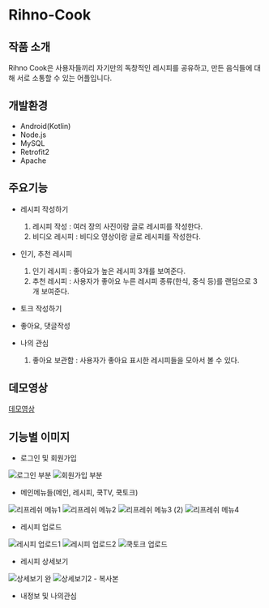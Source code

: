 # Rihno-Cook

## 작품 소개
Rihno Cook은 사용자들끼리 자기만의 독창적인 레시피를 공유하고, 만든 음식들에 대해 서로 소통할 수 있는 어플입니다.

## 개발환경
* Android(Kotlin)
* Node.js
* MySQL
* Retrofit2
* Apache

## 주요기능
* 레시피 작성하기
  1. 레시피 작성 : 여러 장의 사진이랑 글로 레시피를 작성한다.
  1. 비디오 레시피 : 비디오 영상이랑 글로 레시피를 작성한다.

* 인기, 추천 레시피
  1. 인기 레시피 : 좋아요가 높은 레시피 3개를 보여준다.
  1. 추천 레시피 : 사용자가 좋아요 누른 레시피 종류(한식, 중식 등)를 랜덤으로 3개 보여준다.
* 토크 작성하기
* 좋아요, 댓글작성
* 나의 관심
  1. 좋아요 보관함 : 사용자가 좋아요 표시한 레시피들을 모아서 볼 수 있다.

## 데모영상
[데모영상](https://drive.google.com/file/d/1vO-suTNcBleavfgPvTFw7jFkVduZwjz0/view?usp=sharing)

## 기능별 이미지
* 로그인 및 회원가입

![로그인 부분](https://user-images.githubusercontent.com/58352779/77731786-ee85f700-7046-11ea-8338-81375d3f6917.PNG)
![회원가입 부분](https://user-images.githubusercontent.com/58352779/77731790-efb72400-7046-11ea-820f-98558d6b19ef.PNG)

* 메인메뉴들(메인, 레시피, 쿡TV, 쿡토크)

![리프레쉬 메뉴1](https://user-images.githubusercontent.com/58352779/77731328-0a3ccd80-7046-11ea-855b-62593e91a9fa.png)
![리프레쉬 메뉴2](https://user-images.githubusercontent.com/58352779/77731380-26d90580-7046-11ea-913f-280858a456ba.png)
![리프레쉬 메뉴3 (2)](https://user-images.githubusercontent.com/58352779/77731336-0d37be00-7046-11ea-9be8-132e54525e9d.png)
![리프레쉬 메뉴4](https://user-images.githubusercontent.com/58352779/77731338-0d37be00-7046-11ea-8c87-d20a20c87d3d.png)

* 레시피 업로드

![레시피 업로드1](https://user-images.githubusercontent.com/58352779/77642898-bd072000-6fa1-11ea-9345-840fcb2a9d07.PNG) 
![레시피 업로드2](https://user-images.githubusercontent.com/58352779/77643353-8bdb1f80-6fa2-11ea-9143-a976a32fe068.PNG)
![쿡토크 업로드](https://user-images.githubusercontent.com/58352779/77731870-1bd2a500-7047-11ea-873c-80585aec3e13.PNG)

* 레시피 상세보기

![상세보기 완](https://user-images.githubusercontent.com/58352779/77732132-93a0cf80-7047-11ea-9c89-acdfe4f62306.PNG)
![상세보기2 - 복사본](https://user-images.githubusercontent.com/58352779/77732135-94d1fc80-7047-11ea-883f-0291a2878613.PNG)

* 내정보 및 나의관심



